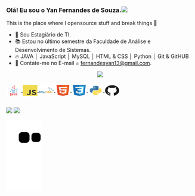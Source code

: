 ### Olá! Eu sou o Yan Fernandes de Souza.<a href="https://www.gautamkrishnar.com/"><img src="https://media.giphy.com/media/hvRJCLFzcasrR4ia7z/giphy.gif" width="25px"></a>
This is the place where I opensource stuff and break things :rofl:


-  💼 Sou Estagiário de TI.
-  📚 Estou no último semestre da Faculdade de Análise e Desenvolvimento de Sistemas.
-  🔥 JAVA │ JavaScript │ MySQL │ HTML & CSS  │ Python │ Git & GitHUB
-  📩 Contate-me no E-mail = fernandesyan13@gmail.com.

<div align="center">
  <a href="https://github.com/yanfernandess">
  <img height="180em" src="https://github-readme-stats.vercel.app/api?username=yanfernandess&show_icons=true&theme=dark&include_all_commits=true&count_private=true"/>
  <! img height="180em" src="https://github-readme-stats.vercel.app/api/top-langs/?username=yanfernandess&layout=compact&langs_count=7&theme=dracula"/>
</div>
<div style="display: inline_block"><br>
  <img align="center" alt="YAN-JAVA" height="30" width="40" src="https://github.com/devicons/devicon/blob/master/icons/java/java-original-wordmark.svg">
  <img align="center" alt="YAN-JS" height="30" width="40" src="https://github.com/devicons/devicon/blob/master/icons/javascript/javascript-original.svg">
  <img align="center" alt="YAN-MySQL" height="30" width="40" src="https://github.com/devicons/devicon/blob/master/icons/mysql/mysql-original-wordmark.svg">
  <img align="center" alt="YAN-HTML" height="30" width="40" src="https://raw.githubusercontent.com/devicons/devicon/master/icons/html5/html5-original.svg">
  <img align="center" alt="YAN-CSS" height="30" width="40" src="https://raw.githubusercontent.com/devicons/devicon/master/icons/css3/css3-original.svg">
  <img align="center" alt="YAN-Python" height="30" width="40" src="https://raw.githubusercontent.com/devicons/devicon/master/icons/python/python-original.svg">
  <img align="center" alt="YAN-GitHub" height="30" width="40" src="https://github.com/devicons/devicon/blob/master/icons/github/github-original.svg">
  
</div>
  
  ##
 
<div> 
  <a href = "fernandesyan13@gmail.com"><img src="https://img.shields.io/badge/-Gmail-%23333?style=for-the-badge&logo=gmail&logoColor=white" target="_blank"></a>
  <a href="https://www.linkedin.com/in/yan-fernandes-de-souza-9172291b9/" target="_blank"><img src="https://img.shields.io/badge/-LinkedIn-%230077B5?style=for-the-badge&logo=linkedin&logoColor=white" target="_blank"></a> 
 
 ![Snake animation](https://github.com/yanfernandess/yanfernandess/blob/output/github-contribution-grid-snake.svg)
 
</div>
